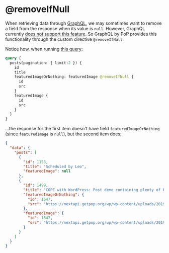 # @removeIfNull

When retrieving data through [GraphQL](https://graphql.org), we may sometimes want to remove a field from the response when its value is `null`. However, GraphQL currently [does not support this feature](https://github.com/graphql/graphql-spec/issues/476). So GraphQL by PoP provides this functionality through the custom directive `@removeIfNull`.

Notice how, when running [this query](https://newapi.getpop.org/graphiql/?query=query%20%7B%0A%20%20posts(pagination:{limit%3A2})%20%7B%0A%20%20%20%20id%0A%20%20%20%20title%0A%20%20%20%20featuredImageOrNothing%3A%20featuredImage%20%40removeIfNull%20%7B%0A%20%20%20%20%20%20id%0A%20%20%20%20%20%20src%0A%20%20%20%20%7D%0A%20%20%20%20featuredImage%20%7B%0A%20%20%20%20%20%20id%0A%20%20%20%20%20%20src%0A%20%20%20%20%7D%0A%20%20%7D%0A%7D):

```graphql
query {
  posts(pagination: { limit:2 }) {
    id
    title
    featuredImageOrNothing: featuredImage @removeIfNull {
      id
      src
    }
    featuredImage {
      id
      src
    }
  }
}
```

...the response for the first item doesn't have field `featuredImageOrNothing` (since `featuredImage` is `null`), but the second item does:

```json
{
  "data": {
    "posts": [
      {
        "id": 1153,
        "title": "Scheduled by Leo",
        "featuredImage": null
      },
      {
        "id": 1499,
        "title": "COPE with WordPress: Post demo containing plenty of blocks",
        "featuredImageOrNothing": {
          "id": 1647,
          "src": "https://nextapi.getpop.org/wp/wp-content/uploads/2019/08/IMG_2482.jpg"
        },
        "featuredImage": {
          "id": 1647,
          "src": "https://nextapi.getpop.org/wp/wp-content/uploads/2019/08/IMG_2482.jpg"
        }
      }
    ]
  }
}
```
